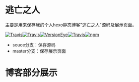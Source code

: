 # 逃亡之人
主要是用来保存我的个人hexo静态博客"逃亡之人"源码及展示页面。

[![Travis](https://img.shields.io/travis/rust-lang/rust.svg)]()[![Travis](https://img.shields.io/badge/theme-next-brightgreen.svg)]()[![VersionEye](https://img.shields.io/versioneye/d/ruby/rails.svg)]()[![Travis](https://img.shields.io/badge/npm-5.6.3-blue.svg)]()[![npm](https://img.shields.io/npm/l/express.svg)]()

-   souce分支：保存源码
-   master分支：保存展示页面

# 博客部分展示



